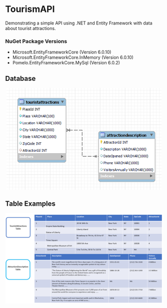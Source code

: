 # TourismAPI
Demonstrating a simple API using .NET and Entity Framework with data about tourist attractions.

### NuGet Package Versions
* Microsoft.EntityFrameworkCore (Version 6.0.10)
* Microsoft.EntityFrameworkCore.InMemory (Version 6.0.10)
* Pomelo.EntityFrameworkCore.MySql (Version 6.0.2)

## Database
<p align="center">
  <img src="/images/databaseTables.png" />
</p>

## Table Examples
<p align="center">
  <img src="/images/tableExamples.png" />
</p>
